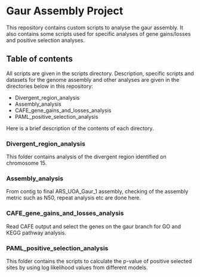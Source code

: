 # Gaur Assembly Project
This repository contains custom scripts to analyse the gaur assembly. It also contains some scripts used for specific analyses of gene gains/losses and positive selection analyses.

## Table of contents
All scripts are given in the scripts directory. Description, specific scripts and datasets for the genome assembly and other analyses are given in the directories below in this repository:

* Divergent_region_analysis
* Assembly_analysis
* CAFE_gene_gains_and_losses_analysis
* PAML_positive_selection_analysis

Here is a brief description of the contents of each directory.

### Divergent_region_analysis
This folder contains analysis of the divergent region identified on chromosome 15.

### Assembly_analysis
From contig to final ARS_UOA_Gaur_1 assembly, checking of the assembly metric such as N50, repeat analysis etc are done here.

### CAFE_gene_gains_and_losses_analysis
Read CAFE output and select the genes on the gaur branch for GO and KEGG pathway analysis.

### PAML_positive_selection_analysis
This folder contains the scripts to calculate the p-value of positive selected sites by using log likelihood values from different models.
